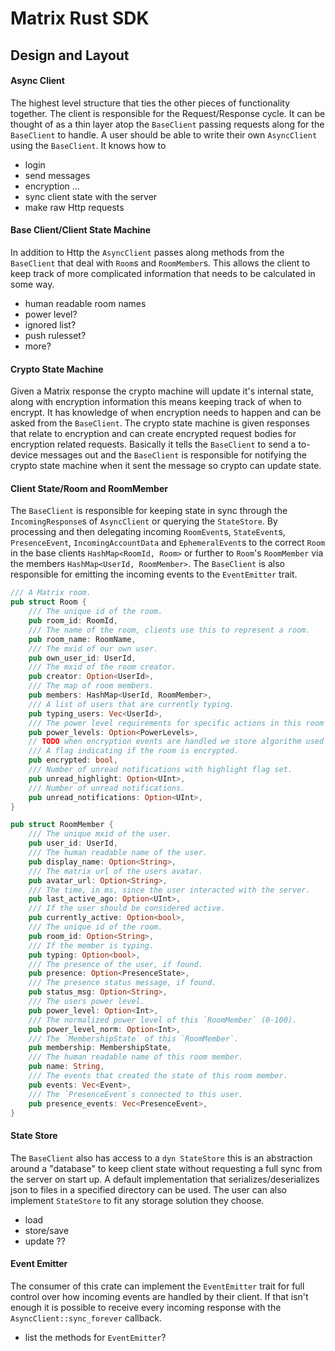 # Matrix Rust SDK

## Design and Layout

#### Async Client
The highest level structure that ties the other pieces of functionality together. The client is responsible for the Request/Response cycle. It can be thought of as a thin layer atop the `BaseClient` passing requests along for the `BaseClient` to handle. A user should be able to write their own `AsyncClient` using the `BaseClient`. It knows how to
  - login
  - send messages
  - encryption ...
  - sync client state with the server
  - make raw Http requests

#### Base Client/Client State Machine
In addition to Http the `AsyncClient` passes along methods from the `BaseClient` that deal with `Room`s and `RoomMember`s. This allows the client to keep track of more complicated information that needs to be calculated in some way.
  - human readable room names
  - power level?
  - ignored list?
  - push rulesset?
  - more?

#### Crypto State Machine
Given a Matrix response the crypto machine will update it's internal state, along with encryption information this means keeping track of when to encrypt. It has knowledge of when encryption needs to happen and can be asked from the `BaseClient`. The crypto state machine is given responses that relate to encryption and can create encrypted request bodies for encryption related requests. Basically it tells the `BaseClient` to send a to-device messages out and the `BaseClient` is responsible for notifying the crypto state machine when it sent the message so crypto can update state.

#### Client State/Room and RoomMember
The `BaseClient` is responsible for keeping state in sync through the `IncomingResponse`s of `AsyncClient` or querying the `StateStore`. By processing and then delegating incoming `RoomEvent`s, `StateEvent`s, `PresenceEvent`, `IncomingAccountData` and `EphemeralEvent`s to the correct `Room` in the base clients `HashMap<RoomId, Room>` or further to `Room`'s `RoomMember` via the members `HashMap<UserId, RoomMember>`. The `BaseClient` is also responsible for emitting the incoming events to the `EventEmitter` trait.

```rust
/// A Matrix room.
pub struct Room {
    /// The unique id of the room.
    pub room_id: RoomId,
    /// The name of the room, clients use this to represent a room.
    pub room_name: RoomName,
    /// The mxid of our own user.
    pub own_user_id: UserId,
    /// The mxid of the room creator.
    pub creator: Option<UserId>,
    /// The map of room members.
    pub members: HashMap<UserId, RoomMember>,
    /// A list of users that are currently typing.
    pub typing_users: Vec<UserId>,
    /// The power level requirements for specific actions in this room
    pub power_levels: Option<PowerLevels>,
    // TODO when encryption events are handled we store algorithm used and rotation time.
    /// A flag indicating if the room is encrypted.
    pub encrypted: bool,
    /// Number of unread notifications with highlight flag set.
    pub unread_highlight: Option<UInt>,
    /// Number of unread notifications.
    pub unread_notifications: Option<UInt>,
}
```

```rust
pub struct RoomMember {
    /// The unique mxid of the user.
    pub user_id: UserId,
    /// The human readable name of the user.
    pub display_name: Option<String>,
    /// The matrix url of the users avatar.
    pub avatar_url: Option<String>,
    /// The time, in ms, since the user interacted with the server.
    pub last_active_ago: Option<UInt>,
    /// If the user should be considered active.
    pub currently_active: Option<bool>,
    /// The unique id of the room.
    pub room_id: Option<String>,
    /// If the member is typing.
    pub typing: Option<bool>,
    /// The presence of the user, if found.
    pub presence: Option<PresenceState>,
    /// The presence status message, if found.
    pub status_msg: Option<String>,
    /// The users power level.
    pub power_level: Option<Int>,
    /// The normalized power level of this `RoomMember` (0-100).
    pub power_level_norm: Option<Int>,
    /// The `MembershipState` of this `RoomMember`.
    pub membership: MembershipState,
    /// The human readable name of this room member.
    pub name: String,
    /// The events that created the state of this room member.
    pub events: Vec<Event>,
    /// The `PresenceEvent`s connected to this user.
    pub presence_events: Vec<PresenceEvent>,
}
```

#### State Store
The `BaseClient` also has access to a `dyn StateStore` this is an abstraction around a "database" to keep client state without requesting a full sync from the server on start up. A default implementation that serializes/deserializes json to files in a specified directory can be used. The user can also implement `StateStore` to fit any storage solution they choose.
  - load
  - store/save
  - update ??

#### Event Emitter
The consumer of this crate can implement the `EventEmitter` trait for full control over how incoming events are handled by their client. If that isn't enough it is possible to receive every incoming response with the `AsyncClient::sync_forever` callback.
  - list the methods for `EventEmitter`?

